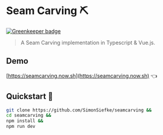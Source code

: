 # Seam Carving ⛏

[![Greenkeeper badge](https://badges.greenkeeper.io/SimonSiefke/seamcarving.svg)](https://greenkeeper.io/)

> A Seam Carving implementation in Typescript & Vue.js.

## Demo

[https://seamcarving.now.sh](https://seamcarving.now.sh) 👈

## Quickstart 🚀

```bash
git clone https://github.com/SimonSiefke/seamcarving &&
cd seamcarving &&
npm install &&
npm run dev
```
